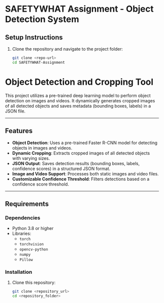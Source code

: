 # SAFETYWHAT Assignment - Object Detection System

## Setup Instructions

1. Clone the repository and navigate to the project folder:
   ```bash
   git clone <repo-url>
   cd SAFETYWHAT-Assignment


# Object Detection and Cropping Tool

This project utilizes a pre-trained deep learning model to perform object detection on images and videos. It dynamically generates cropped images of all detected objects and saves metadata (bounding boxes, labels) in a JSON file.

---

## Features

- **Object Detection**: Uses a pre-trained Faster R-CNN model for detecting objects in images and videos.
- **Dynamic Cropping**: Extracts cropped images of all detected objects with varying sizes.
- **JSON Output**: Saves detection results (bounding boxes, labels, confidence scores) in a structured JSON format.
- **Image and Video Support**: Processes both static images and video files.
- **Customizable Confidence Threshold**: Filters detections based on a confidence score threshold.

---

## Requirements

### Dependencies
- Python 3.8 or higher
- Libraries:
  - `torch`
  - `torchvision`
  - `opencv-python`
  - `numpy`
  - `Pillow`

### Installation
1. Clone this repository:
   ```bash
   git clone <repository_url>
   cd <repository_folder>
